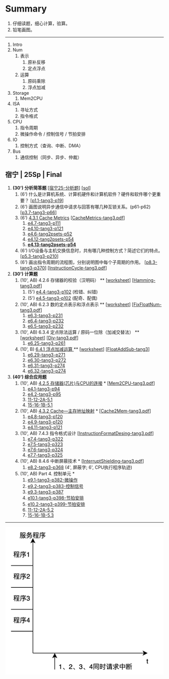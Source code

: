 
# Summary

1. 仔细读题，细心计算，验算。
2. 铅笔画图。

---

1. Intro
2. Num
	1. 表示
		1. 原补反移
		2. 定点浮点
	2. 运算
		1. 原码乘除
		2. 浮点加减
3. Storage
	1. Mem2CPU
4. ISA
	1. 寻址方式
	2. 指令格式
5. CPU
	1. 指令周期
	2. 微操作命令 / 控制信号 / 节拍安排
6. IO
	1. 控制方式（查询、中断、DMA）
7. Bus
	1. 通信控制（同步、异步、仲裁）

## 宿宁 | 25Sp | Final

1. **(30') 分析简答题** \[[宿宁25-分析题](Misc/宿宁25-分析题/宿宁25-分析题-LaTex.pdf)\] \[[sol](Misc/宿宁25-分析题/宿宁25-分析题-sol.pdf)\]
	1. (6') 什么是计算机系统、计算机硬件和计算机软件？硬件和软件哪个更重要？
	   \[[p1.1-tang3-p19](1-Intro/psets/p1.1-tang3-p19-计算机系统/p1.1-tang3-p19-计算机系统.md)\]
	2. (6') 画图说明异步通信中请求与回答有哪几种互锁关系。(p61-p62)
	   \[[p3.7-tang3-p66](7-Bus/psets/p3.7-tang3-p66-异步通信/p3.7-tang3-p66-异步通信.md)\]
	3. (6') [4.3.1 Cache Metrics](3-Storage/2-Cache/1-CacheMatrics/cache-metrics.md)
	   \[[CacheMetrics-tang3.pdf](3-Storage/2-Cache/1-CacheMatrics/assets/CacheMetrics-tang3.pdf)\]
		1. [e4.7-tang3-p111](3-Storage/2-Cache/1-CacheMatrics/psets/e4.7-tang3-p111/e4.7-tang3-p111.md)
		2. [e4.10-tang3-p121](3-Storage/2-Cache/1-CacheMatrics/psets/e4.10-tang3-p121/e4.10-tang3-p121.md)
		3. [e4.6-tang2psets-p52](3-Storage/2-Cache/1-CacheMatrics/psets/e4.6-tang2psets-p52/e4.6-tang2psets-p52.md)
		4. [e4.12-tang2psets-p54](3-Storage/2-Cache/1-CacheMatrics/psets/e4.12-tang2psets-p54/e4.12-tang2psets-p54.md)
		5. **[e4.13-tang2psets-p54](3-Storage/2-Cache/1-CacheMatrics/psets/e4.13-tang2psets-p54/e4.13-tang2psets-p54.md)**
	4. (6') I/O设备与主机交换信息时，共有哪几种控制方式？简述它们的特点。
	   \[[p5.3-tang3-p210](6-IO/psets/p5.3-tang3-p210-IO控制方式/p5.3-tang3-p210-IO控制方式.md)\]
	5. (6') 画出指令周期的流程图，分别说明图中每个子周期的作用。
	   \[[p8.3-tang3-p370](4-ISA/指令周期/psets/p8.3-tang3-p370-指令周期/p8.3-tang3-p370-指令周期.md)\]
	   \[[InstructionCycle-tang3.pdf](4-ISA/指令周期/assets/InstructionCycle-tang3.pdf)\]
2. **(30') 计算题**
	1. (10', AB) 4.2.6 存储器的校验（汉明码） **
	   \[[worksheet](3-Storage/1-Mem/2-HammingCode/assets/hamming-code-worksheet.pdf)\]
	   \[[Hamming-tang3.pdf](3-Storage/1-Mem/2-HammingCode/assets/Hamming-tang3.pdf)\]
		1. (5') [e4.4-tang3-p102](3-Storage/1-Mem/2-HammingCode/psets/e4.4-tang3-p102/e4.4-tang3-p102.md) (检错、纠错)
		2. (5') [e4.5-tang3-p102](3-Storage/1-Mem/2-HammingCode/psets/e4.5-tang3-p102/e4.5-tang3-p102.md) (配奇、配偶)
	2. (10', AB) 6.2.3 数的定点表示和浮点表示 **
	   \[[worksheet](../../Courses/ICS/3-NumSys/2-定浮表示/psets/assets/float-worksheet.pdf)\]
	   \[[FixFloatNum-tang3.pdf](../../Courses/ICS/3-NumSys/2-定浮表示/assets/FixFloatNum-tang3.pdf)\]
		1. [e6.3-tang3-p231](../../Courses/ICS/3-NumSys/2-定浮表示/psets/e6.3-tang3-p231/e6.3-tang3-p231.md)
		2. [e6.4-tang3-p232](../../Courses/ICS/3-NumSys/2-定浮表示/psets/e6.4-tang3-p232/e6.4-tang3-p232.md)
		3. [e6.5-tang3-p232](../../Courses/ICS/3-NumSys/2-定浮表示/psets/e6.5-tang3-p232/e6.5-tang3-p232.md)
	3. (10', AB) 6.3.4 定点除法运算 / 原码一位除（加减交替法） **
	   \[[worksheet](2-Num/1-定点运算/定点除法/assets/定点除法-worksheet.pdf)\]
	   \[[Div-tang3.pdf](2-Num/1-定点运算/定点除法/assets/Div-tang3.pdf)\]
		1. [e6.25-tang3-p261](2-Num/1-定点运算/定点除法/psets/e6.25-tang3-p261-加减交替法/e6.25-tang3-p261-加减交替法.md)
	4. (10', B) [6.4.1 浮点加减运算 ](2-Num/2-浮点运算/浮点加减/浮点加减.md) **
	   \[[worksheet](2-Num/2-浮点运算/浮点加减/assets/浮点加减-worksheet.pdf)\]
	   \[[FloatAddSub-tang3](2-Num/2-浮点运算/浮点加减/assets/FloatAddSub-tang3.pdf)\]
		1. [e6.29-tang3-p271](2-Num/2-浮点运算/浮点加减/psets/e6.29-tang3-p271/e6.29-tang3-p271.md)
		2. [e6.30-tang3-p272](2-Num/2-浮点运算/浮点加减/psets/e6.30-tang3-p272/e6.30-tang3-p272.md)
		3. [e6.31-tang3-p274](2-Num/2-浮点运算/浮点加减/psets/e6.31-tang3-p274/e6.31-tang3-p274.md)
		4. [e6.32-tang3-p274](2-Num/2-浮点运算/浮点加减/psets/e6.32-tang3-p274/e6.32-tang3-p274.md)
3. **(40') 综合应用题**
	1. (10', AB) [4.2.5 存储器(芯片)与CPU的连接](3-Storage/1-Mem/1-Mem2CPU/mem2cpu.md) *
	   \[[Mem2CPU-tang3.pdf](3-Storage/1-Mem/1-Mem2CPU/assets/Mem2CPU-tang3.pdf)\]
		1. [e4.1-tang3-p94](3-Storage/1-Mem/1-Mem2CPU/psets/e4.1-tang3-p94/e4.1-tang3-p94.md)
		2. [e4.2-tang3-p95](3-Storage/1-Mem/1-Mem2CPU/psets/e4.2-tang3-p95/e4.2-tang3-p95.md)
		3. [11-12-2A-5.1](3-Storage/1-Mem/1-Mem2CPU/psets/11-12-2A-5.1/11-12-2A-5.1.md)
		4. [15-16-1B-5.1](3-Storage/1-Mem/1-Mem2CPU/psets/15-16-1B-5.1/15-16-1B-5.1.md)
	2. (10', AB) [4.3.2 Cache—主存地址映射](3-Storage/2-Cache/2-Cache2Mem/cache2mem.md) *
	   \[[Cache2Mem-tang3.pdf](3-Storage/2-Cache/2-Cache2Mem/assets/Cache2Mem-tang3.pdf)\]
		1. [e4.8-tang3-p120](3-Storage/2-Cache/2-Cache2Mem/psets/e4.8-tang3-p120/e4.8-tang3-p120.md)
		2. [e4.9-tang3-p120](3-Storage/2-Cache/2-Cache2Mem/psets/e4.9-tang3-p120/e4.9-tang3-p120.md)
		3. [e4.11-tang3-p121](3-Storage/2-Cache/2-Cache2Mem/psets/e4.11-tang3-p121/e4.11-tang3-p121.md)
	3. (10', AB) 7.4.3 指令格式设计
	   \[[InstructionFormatDesing-tang3.pdf](4-ISA/指令格式设计/assets/InstructionFormatDesing-tang3.pdf)\]
		1. [e7.4-tang3-p322](4-ISA/指令格式设计/psets/e7.4-tang3-p322/e7.4-tang3-p322.md)
		2. [e7.5-tang3-p323](4-ISA/指令格式设计/psets/e7.5-tang3-p323/e7.5-tang3-p323.md)
		3. [e7.6-tang3-p324](4-ISA/指令格式设计/psets/e7.6-tang3-p324/e7.6-tang3-p324.md)
		4. [e7.7-tang3-p325](4-ISA/指令格式设计/psets/e7.7-tang3-p325/e7.7-tang3-p325.md)
	4. (10', AB) 8.4.6 中断屏蔽技术 *
	   \[[InterruptShielding-tang3.pdf](5-CPU/1-中断屏蔽技术/assets/InterruptShielding-tang3.pdf)\]
		1. [e8.2-tang3-p368](5-CPU/1-中断屏蔽技术/psets/e8.2-tang3-p368/e8.2-tang3-p368.md) (4', 屏蔽字; 6', CPU执行程序轨迹)
	5. (10', AB) Part 4. 控制单元 *
		1. [e9.1-tang3-p382-微操作](5-CPU/2-CU/psets/e9.1-tang3-p382-微操作/e9.1-tang3-p382-微操作.md)
		2. [e9.2-tang3-p383-控制信号](5-CPU/2-CU/psets/e9.2-tang3-p383-控制信号/e9.2-tang3-p383-控制信号.md)
		3. [e9.3-tang3-p387](5-CPU/2-CU/psets/e9.3-tang3-p387/e9.3-tang3-p387.md)
		4. [e10.1-tang3-p398-节拍安排](5-CPU/2-CU/psets/e10.1-tang3-p398-节拍/e10.1-tang3-p398.md)
		5. [e10.2-tang3-p399-节拍安排](5-CPU/2-CU/psets/e10.2-tang3-p399-节拍/e10.2-tang3-p399.md)
		6. [11-12-2A-5.2](5-CPU/2-CU/psets/11-12-2A-5.2/11-12-2A-5.2.md)
		7. [15-16-1B-5.3](5-CPU/2-CU/psets/15-16-1B-5.3/15-16-1B-5.3.md)

---

![](5-CPU/1-中断屏蔽技术/assets/CPU执行程序轨迹.drawio.svg)




